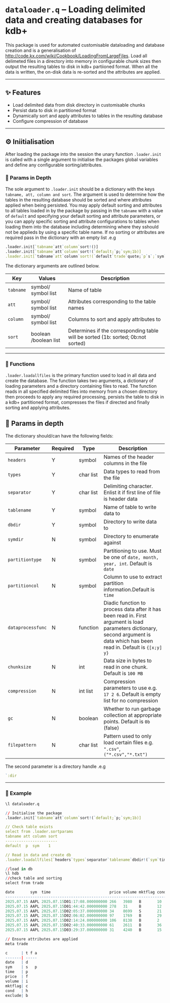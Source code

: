 # `dataloader.q` –  Loading delimited data and creating databases for kdb+


This package is used for automated customisable dataloading and database creation and is a generalisation of http://code.kx.com/wiki/Cookbook/LoadingFromLargeFiles. 
Load all delimeted files in a directory into memory in configurable chunk sizes then output the resulting tables to disk in kdb+ partiioned format.
When all the data is written, the on-disk data is re-sorted and the attributes are applied.

---

## :sparkles: Features

- Load delimited data from disk directory in customisable chunks
- Persist data to disk in partitioned format
- Dynamically sort and apply attributes to tables in the resulting database
- Configure compression of database

---

## :gear: Iniitialisation

After loading the package into the session the unary function `.loader.init` is called with a single argument to initialise the packages global variables and define any configurable sorting/attributes.

### :mag_right: Params in Depth

The sole argument to `.loader.init` should be a dictionary with the keys `tabname, att, column and sort`. The argument is used to determine how the tables in the resulting database should be sorted and where attributes applied when being persisted.
You may apply default sorting and attributes to all tables loaded in by the package by passing in the `tabname` with a value of `default` and specifying your default sorting and attribute parameters, 
or you can apply specific sorting and attribute configurations to tables when loading them into the database including determining where they sshould not be applieds by using a specific table name. 
If no sorting or attributes are required pass in the dictionary with an empty list .e.g 
```q
.loader.init[`tabname`att`column`sort!()]                                             // Apply no sorting or attributes
.loader.init[`tabname`att`column`sort!(`default;`p;`sym;1b)]                          // Sort all tables loaded in by the sym column and apply the parted attribute
.loader.init[`tabname`att`column`sort!(`default`trade`quote;`p`s`;`sym`time;110b)]    // Apply default to all tables, however, sort trade by sym and apply `p and if quote is read in by the function then do not sort or apply attributes
```
The dictionary arguments are outlined below.

| Key       | Values                | Description                                                                      |
|-----------|-----------------------|----------------------------------------------------------------------------------|
| `tabname` | symbol/ symbol list   | Name of table                                                                    |
| `att`     | symbol/ symbol list   | Attributes corresponding to the table names                                      |
| `column`  | symbol/ symbol list   | Columns to sort and apply attributes to                                          |
| `sort`    | boolean /boolean list | Determines if the corresponding table will be sorted (1b: sorted; 0b:not sorted) |


---

### :rocket: Functions

`.loader.loadallfiles` is the primary function used to load in all data and create the database. 
The function takes two arguments, a dictionary of loading parameters and a directory containing files to read. 
The function reads in all specified delimited files into memory from a chosen directory then proceeds to apply any required processing,
persists the table to disk in a kdb+ partitioned format, compresses the files if directed and finally sorting and applying attributes.


## :mag_right: Params in depth
The dictionary should/can have the following fields:

| Parameter         | Required | Type      | Description                                                                                                                                                                     |
|-------------------|----------|-----------|---------------------------------------------------------------------------------------------------------------------------------------------------------------------------------|
| `headers`         | Y        | symbol    | Names of the header columns in the file                                                                                                                                         |
| `types`           | Y        | char list | Data types to read from the file                                                                                                                                                |
| `separator`       | Y        | char list | Delimiting character. Enlist it if first line of file is header data                                                                                                            |
| `tablename`       | Y        | symbol    | Name of table to write data to                                                                                                                                                  |
| `dbdir`           | Y        | symbol    | Directory to write data to                                                                                                                                                      |
| `symdir`          | N        | symbol    | Directory to enumerate against                                                                                                                                                  |
| `partitiontype`   | N        | symbol    | Partitioning to use. Must be one of `date, month, year, int`. Default is `date`                                                                                                 |
| `partitioncol`    | N        | symbol    | Column to use to extract partition information.Default is `time`                                                                                                                |
| `dataprocessfunc` | N        | function  | Diadic function to process data after it has been read in. First argument is load parameters dictionary, second argument is data which has been read in. Default is `{[x;y] y}` |
| `chunksize`       | N        | int       | Data size in bytes to read in one chunk. Default is `100 MB`                                                                                                                      |
| `compression`     | N        | int list  | Compression parameters to use e.g. `17 2 6`. Default is empty list for no compression                                                                                           |
| `gc`              | N        | boolean   | Whether to run garbage collection at appropriate points. Default is `0b` (false)                                                                                                  |
| `filepattern`     | N        | char list | Pattern used to only load certain files e.g. `".csv"`,`("*.csv","*.txt")`                                                                                                       |

The second parameter is a directory handle .e.g 
```q
`:dir
```

---

### :test_tube: Example

```q
\l dataloader.q

// Initialise the package
.loader.init[`tabname`att`column`sort!(`default;`p;`sym;1b)]

// Check table exists
select from .loader.sortparams
tabname att column sort
-----------------------
default  p  sym    1

// Read in data and create db
.loader.loadallfiles[`headers`types`separator`tablename`dbdir!(`sym`time`price`volume`mktflag`cond`exclude;"SPFICHB";",";`trade;`:hdb); `:TRADE/toload]

//load in db
\l hdb
//check table and sorting
select from trade

date       sym  time                          price volume mktflag cond exclude
-------------------------------------------------------------------------------
2025.07.15 AAPL 2025.07.15D01:17:08.000000000 266   3980   B       10   1
2025.07.15 AAPL 2025.07.15D01:44:42.000000000 278   31     B       12   1
2025.07.15 AAPL 2025.07.15D02:05:37.000000000 34    8699   S       21   0
2025.07.15 AAPL 2025.07.15D02:06:02.000000000 97    1769   B       29   1
2025.07.15 AAPL 2025.07.15D02:14:24.000000000 106   8138   B       2    1
2025.07.15 AAPL 2025.07.15D02:40:33.000000000 61    2611   B       36   1
2025.07.15 AAPL 2025.07.15D03:29:37.000000000 31    4240   B       15   1

// Ensure attributes are applied
meta trade

c      | t f a
-------| -----
date   | d
sym    | s   p
time   | p
price  | f
volume | i
mktflag| c
cond   | h
exclude| b
```